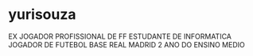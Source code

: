 # yurisouza
EX JOGADOR PROFISSIONAL DE FF
ESTUDANTE DE INFORMATICA
JOGADOR DE FUTEBOL BASE REAL MADRID
2 ANO DO ENSINO MEDIO
